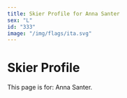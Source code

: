 ```yaml
---
title: Skier Profile for Anna Santer
sex: "L"
id: "333"
image: "/img/flags/ita.svg" 
---
```


# Skier Profile

This page is for: Anna Santer.
    